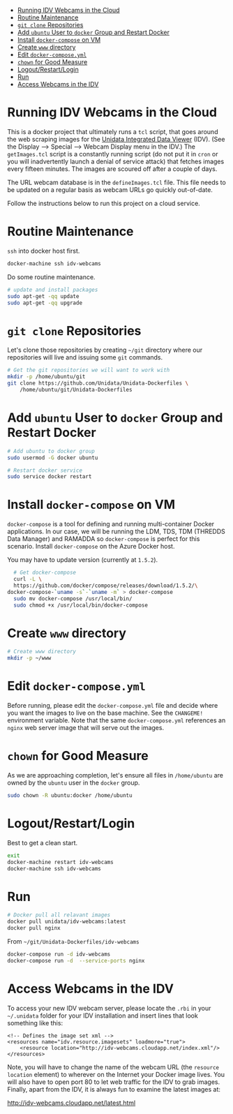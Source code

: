 - [Running IDV Webcams in the Cloud](#running-idv-webcams-in-the-cloud)
- [Routine Maintenance](#routine-maintenance)
- [`git clone` Repositories](#`git-clone`-repositories)
- [Add `ubuntu` User to `docker` Group and Restart Docker](#add-`ubuntu`-user-to-`docker`-group-and-restart-docker)
- [Install `docker-compose` on VM](#install-`docker-compose`-on-vm)
- [Create `www` directory](#create-`www`-directory)
- [Edit `docker-compose.yml`](#edit-`docker-compose.yml`)
- [`chown` for Good Measure](#`chown`-for-good-measure)
- [Logout/Restart/Login](#logout/restart/login)
- [Run](#run)
- [Access Webcams in the IDV](#access-webcams-in-the-idv)


# Running IDV Webcams in the Cloud<a id="orgheadline1"></a>

This is a docker project that ultimately runs a `tcl` script, that goes around the
web scraping images for the [Unidata Integrated Data Viewer](http://www.unidata.ucar.edu/software/idv) (IDV). (See the Display &#x2013;> Special &#x2013;> Webcam Display menu in the IDV.) The `getImages.tcl` script is a constantly running script (do not put it in `cron` or you will inadvertently launch a denial of service attack) that fetches images every fifteen minutes. The images are scoured off after a couple of days.

The URL webcam database is in the `defineImages.tcl` file. This file needs to be updated on a regular basis as webcam URLs go quickly out-of-date.

Follow the instructions below to run this project on a cloud service.

# Routine Maintenance<a id="orgheadline2"></a>

`ssh` into docker host first.

```sh
docker-machine ssh idv-webcams
```

Do some routine maintenance.

```sh
# update and install packages
sudo apt-get -qq update
sudo apt-get -qq upgrade
```

# `git clone` Repositories<a id="orgheadline3"></a>

Let's clone those repositories by creating `~/git` directory where our repositories will live and issuing some `git` commands.

```sh
# Get the git repositories we will want to work with
mkdir -p /home/ubuntu/git
git clone https://github.com/Unidata/Unidata-Dockerfiles \
    /home/ubuntu/git/Unidata-Dockerfiles
```

# Add `ubuntu` User to `docker` Group and Restart Docker<a id="orgheadline4"></a>

```sh
# Add ubuntu to docker group
sudo usermod -G docker ubuntu

# Restart docker service
sudo service docker restart
```

# Install `docker-compose` on VM<a id="orgheadline5"></a>

`docker-compose` is a tool for defining and running multi-container Docker applications. In our case, we will be running the LDM, TDS, TDM (THREDDS Data Manager) and RAMADDA so `docker-compose` is perfect for this scenario. Install `docker-compose` on the Azure Docker host.

You may have to update version (currently at `1.5.2`).

```sh
  # Get docker-compose
  curl -L \
  https://github.com/docker/compose/releases/download/1.5.2/\
docker-compose-`uname -s`-`uname -m` > docker-compose
  sudo mv docker-compose /usr/local/bin/
  sudo chmod +x /usr/local/bin/docker-compose
```

# Create `www` directory<a id="orgheadline6"></a>

```sh
# Create www directory
mkdir -p ~/www
```

# Edit `docker-compose.yml`<a id="orgheadline7"></a>

Before running, please edit the `docker-compose.yml` file and decide where you want the images to live on the base machine. See the `CHANGEME!` environment variable. Note that the same `docker-compose.yml` references an `nginx` web server image that will serve out the images.

# `chown` for Good Measure<a id="orgheadline8"></a>

As we are approaching completion, let's ensure all files in `/home/ubuntu` are owned by the `ubuntu` user in the `docker` group.

```sh
sudo chown -R ubuntu:docker /home/ubuntu
```

# Logout/Restart/Login<a id="orgheadline9"></a>

Best to get a clean start.

```sh
exit
docker-machine restart idv-webcams
docker-machine ssh idv-webcams
```

# Run<a id="orgheadline10"></a>

```sh
# Docker pull all relavant images
docker pull unidata/idv-webcams:latest
docker pull nginx
```

From `~/git/Unidata-Dockerfiles/idv-webcams`

```sh
docker-compose run -d idv-webcams
docker-compose run -d  --service-ports nginx
```

# Access Webcams in the IDV<a id="orgheadline11"></a>

To access your new IDV webcam server, please locate the `.rbi` in your `~/.unidata` folder for your IDV installation and insert lines that look something like this:

    <!-- Defines the image set xml -->
    <resources name="idv.resource.imagesets" loadmore="true">
        <resource location="http://idv-webcams.cloudapp.net/index.xml"/>
    </resources>

Note, you will have to change the name of the webcam URL (the `resource location` element) to wherever on the Internet your Docker image lives. You will also have to open port 80 to let web traffic for the IDV to grab images. Finally, apart from the IDV, it is always fun to examine the latest images at:

<http://idv-webcams.cloudapp.net/latest.html>
